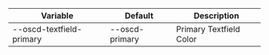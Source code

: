 | Variable | Default | Description |
| -- | -- | -- |
| --oscd-textfield-primary | --oscd-primary | Primary Textfield Color |